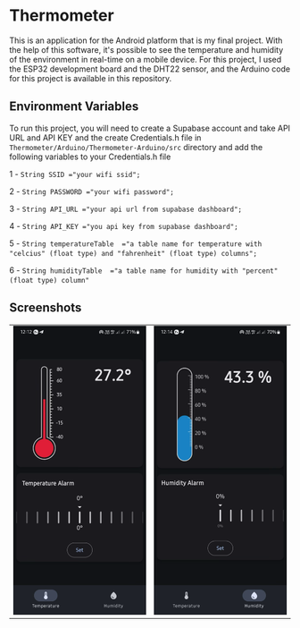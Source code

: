 # Thermometer

This is an application for the Android platform that is my final project. With the help of this software, it's possible to see the temperature and humidity of the environment in real-time on a mobile device. For this project, I used the ESP32 development board and the DHT22 sensor, and the Arduino code for this project is available in this repository.


## Environment Variables

To run this project, you will need to create a Supabase account and take API URL and API KEY and the create Credentials.h file in `Thermometer/Arduino/Thermometer-Arduino/src` directory and add the following  variables to your Credentials.h file

1 - `String SSID ="your wifi ssid";`

2 - `String PASSWORD ="your wifi password";`

3 - `String API_URL ="your api url from supabase dashboard";`

4 - `String API_KEY ="you api key from supabase dashboard";`

5 - `String temperatureTable  ="a table name for temperature with "celcius" (float type) and "fahrenheit" (float type) columns";`

6 - `String humidityTable  ="a table name for humidity with "percent" (float type) column"`

<h2>Screenshots</h2>
<table>
<tr>
    <td><img src="https://github.com/Ramink78/Thermometer/blob/develop/Screenshots/Temperature%20Screen%20Large.png?raw=true" alt="drawing" width="250"/></td>
    <td><img src="https://github.com/Ramink78/Thermometer/blob/develop/Screenshots/Humidity%20Screen%20Large.png?raw=true alt="drawing" width="250"/></td>
  </tr>
</table>
 